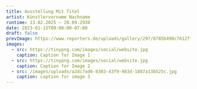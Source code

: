 ```yaml
---
title: Ausstellung Mit Titel
artist: Künstlervorname Nachname
runtime: 13.02.2025 – 20.09.2930
date: 2023-01-15T09:00:00-07:00
draft: false
prevImage: https://www.reporters.de/uploads/gallery/297/6785b490c7612ff4ac00df363cd16fc851d2fdb8_content.jpg
images:
  - src: https://tinypng.com/images/social/website.jpg
    caption: Caption for Image 1
  - src: https://tinypng.com/images/social/website.jpg
    caption: Caption for Image 2
  - src: /images/uploads/a2dc7ad6-8303-43f9-983d-1887a13b525c.jpg
    caption: caption for image 3
---
```

